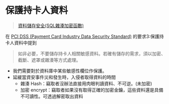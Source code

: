 # 保護持卡人資料
> [資料儲存安全(SQL雜湊加密函數)](https://ithelp.ithome.com.tw/articles/10186501)


在 [PCI DSS (Payment Card Industry Data Security Standard)](認證/PCI%20DSS%20(Payment%20Card%20Industry%20Data%20Security%20Standard).md) 的要求3:保護持卡人資料中提到

>如非必要，不要儲存持卡人相關敏感資料。若確有儲存的需求，須以加密、截斷、遮罩或雜湊等方式處理。

- 我們需要對於資料庫中某些敏感性欄位作保護。
- 延緩當資安事件災和發生時，入侵者取得資料的時間
	-   雜湊 Hash：竊取者沒辦法直接用肉眼判讀資料、不可逆。(未加密)
	-   加密 encrypt：竊取者如果沒有取得正確的加密金鑰，這些資料還是具備不可讀性。可透過解密取出資料